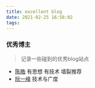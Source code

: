 ```yaml
---
title: excellent blog
date: 2021-02-25 16:58:02
tags:
---
```


### 优秀博主

> 记录一些碰到的优秀blog站点

- [陈皓](https://coolshell.cn/featured)  有思想 有技术 墙裂推荐
- [阮一峰](http://www.ruanyifeng.com/blog/) 技术与广度

